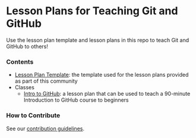 # Lesson Plans for Teaching Git and GitHub

Use the lesson plan template and lesson plans in this repo to teach Git and GitHub to others! 

### Contents

- [Lesson Plan Template](lesson-plan-template.md): the template used for the lesson plans provided as part of this community
- Classes
  - [Intro to GitHub](classes/intro-to-github.md): a lesson plan that can be used to teach a 90-minute Introduction to GitHub course to beginners

### How to Contribute

See our [contribution guidelines](CONTRIBUTING.md).
